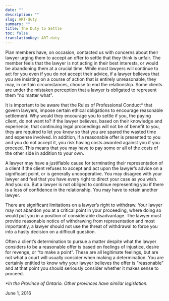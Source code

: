 ```yaml
---
date: ""
description: ""
slug: ART-duty
summary: ""
title: The Duty to Settle
toc: false
translationKey: ART-duty
---
```

Plan members have, on occasion, contacted us with concerns about their lawyer urging them to accept an offer to settle that they think is unfair. The member feels that the lawyer is not acting in their best interests, or would be abandoning them at a crucial time. While most lawyers will continue to act for you even if you do not accept their advice, if a lawyer believes that you are insisting on a course of action that is entirely unreasonable, they may, in certain circumstances, choose to end the relationship. Some clients are under the mistaken perception that a lawyer is obligated to represent them “no matter what”.

It is important to be aware that the Rules of Professional Conduct* that govern lawyers, impose certain ethical obligations to encourage reasonable settlement. Why would they encourage you to settle if you, the paying client, do not want to? If the lawyer believes, based on their knowledge and experience, that continuing legal proceedings will not be of benefit to you, they are required to let you know so that you are spared the wasted time and expense involved. In addition, if a reasonable offer is presented to you and you do not accept it, you risk having costs awarded against you if you proceed. This means that you may have to pay some or all of the costs of the other side in addition to your own.

A lawyer may have a justifiable cause for terminating their representation of a client if the client refuses to accept and act upon the lawyer’s advice on a significant point, or is generally uncooperative. You may disagree with your lawyer and feel that you have every right to direct your case as you wish. And you do. But a lawyer is not obliged to continue representing you if there is a loss of confidence in the relationship. You may have to retain another lawyer.

There are significant limitations on a lawyer’s right to withdraw. Your lawyer may not abandon you at a critical point in your proceeding, where doing so would put you in a position of considerable disadvantage. The lawyer must provide reasonable notice of withdrawing from representation and most importantly, a lawyer should not use the threat of withdrawal to force you into a hasty decision on a difficult question.

Often a client’s determination to pursue a matter despite what the lawyer considers to be a reasonable offer is based on feelings of injustice, desire for revenge, or “to make a point”. These are all legitimate feelings, but are not what a court will usually consider when making a determination. You are certainly entitled to know why your lawyer believes the offer is “reasonable” and at that point you should seriously consider whether it makes sense to proceed.

_*In the Province of Ontario. Other provinces have similar legislation._

June 1, 2016